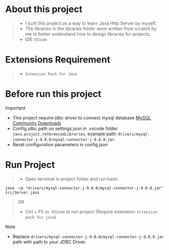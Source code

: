 # About this project

> - I built this project as a way to learn Java Http Server by myself.
> - The libraries in the libraries folder were written from scratch by me to better understand how to design libraries for projects.
> - IDE `VSCode`

# Extensions Requirement

> - `Extension Pack For Java`

# Before run this project

> [!important]
>
> - This project require jdbc driver to connect mysql database [MySQL Community Downloads](https://dev.mysql.com/downloads/connector/j/)
> - Config jdbc path on settings.json in .vscode folder `java.project.referencedLibraries`, example path: `drivers/mysql-connector-j-9.0.0/mysql-connector-j-9.0.0.jar`.
> - Reset configuration parameters in config.json

# Run Project

> - Open terminal in project folder and run bash:
```console
java -cp "drivers/mysql-connector-j-9.0.0/mysql-connector-j-9.0.0.jar" src/Server.java
```
> OR
>- Ctrl + F5 `In VSCode` to run project (Require extension: `Extension pack for java`)

> [!note]
> - Replace `drivers/mysql-connector-j-9.0.0/mysql-connector-j-9.0.0.jar` path with path to your JDBC Driver.
